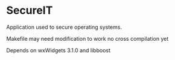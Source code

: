 # SecureIT
Application used to secure operating systems.

Makefile may need modification to work
no cross compilation yet

Depends on wxWidgets 3.1.0 and libboost
